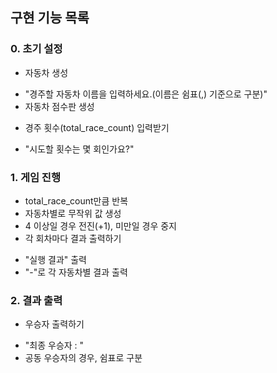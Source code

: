## 구현 기능 목록

### 0. 초기 설정
 - 자동차 생성
  * "경주할 자동차 이름을 입력하세요.(이름은 쉼표(,) 기준으로 구분)"
  * 자동차 점수판 생성
 - 경주 횟수(total_race_count) 입력받기
  * "시도할 횟수는 몇 회인가요?"

### 1. 게임 진행
 - total_race_count만큼 반복
 - 자동차별로 무작위 값 생성
 - 4 이상일 경우 전진(+1), 미만일 경우 중지
 - 각 회차마다 결과 출력하기
  * "실행 결과" 출력
  * "-"로 각 자동차별 결과 출력

### 2. 결과 출력
 - 우승자 출력하기  
  * "최종 우승자 : "
  * 공동 우승자의 경우, 쉼표로 구분